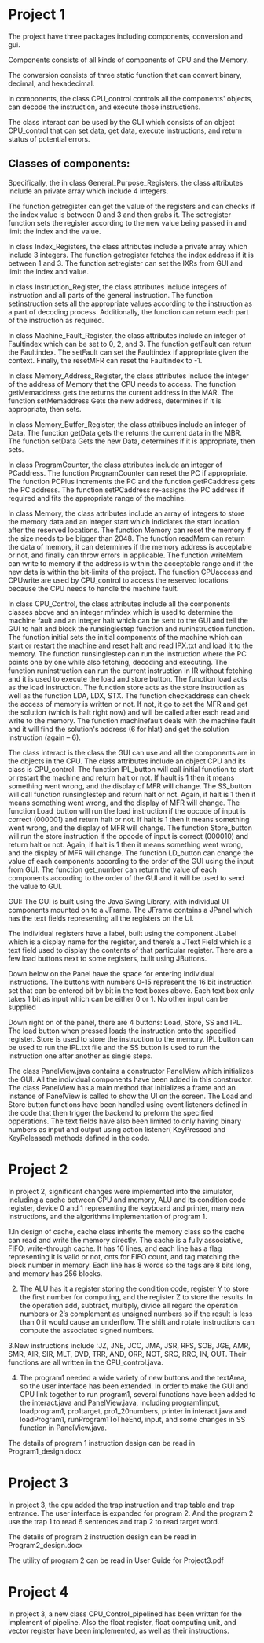 # Project 1

The project have three packages including components, conversion and gui. 

Components consists of all kinds of components of CPU and the Memory. 

The conversion consists of three static function that can convert binary, decimal, and hexadecimal.

In components, the class CPU_control controls all the components' objects, can decode the instruction, and execute those instructions. 

The class interact can be used by the GUI which consists of an object CPU_control that can set data, get data, execute instructions, and return status of potential errors.

## Classes of components:

Specifically, the in class General_Purpose_Registers, the class attributes include an 
private array which include 4 integers. 

The function getregister can get the value of the registers and can checks if the index value is between 0 and 3 and then grabs it. The setregister function sets the register according to the new value being passed in and limit the index and the value.

In class Index_Registers, the class attributes include a private array which include 3 integers. The function getregister fetches the index address if it is between 1 and 3. The function setregister can set the IXRs from GUI and limit the index and value.

In class Instruction_Register, the class attributes include integers of instruction and all parts of the general instruction. The function setinstruction sets all the appropriate values according to the instruction as a part of decoding process. Additionally, the function can return each part of the instruction as required.

In class Machine_Fault_Register, the class attributes include an integer of Faultindex which can be set to 0, 2, and 3. The function getFault can return the Faultindex. The setFault can set the Faultindex if appropriate given the context. Finally, the resetMFR can reset the Faultindex to -1.

In class Memory_Address_Register, the class attributes include the integer of the address of Memory that the CPU needs to access. The function getMemaddress gets the returns the current address in the MAR. The function setMemaddress Gets the new address, determines if it is appropriate, then sets.

In class Memory_Buffer_Register, the class attribues include an integer of Data. The function getData gets the returns the current data in the MBR. The function setData Gets the new Data, determines if it is appropriate, then sets.

In class ProgramCounter, the class attributes include an integer of PCaddress. The function ProgramCounter can reset the PC if appropriate. The function PCPlus increments the PC and the function getPCaddress gets the PC address. The function setPCaddress re-assigns the PC address if required and fits the appropriate range of the machine.

In class Memory, the class attributes include an array of integers to store the memory data and an integer start which indiciates the start location after the reserved locations. The function Memory can reset the memory if the size needs to be bigger than 2048. The function readMem can return the data of memory, it can determines if the memory address is acceptable or not,  and finally can throw errors in applicable. The function writeMem can write to memory if the address is within the acceptable range and if the new data is within the bit-limits of the project. The function CPUaccess and CPUwrite are used by CPU_control to access the reserved locations because the CPU needs to handle the machine fault.

 In class CPU_Control, the class attributes include all the components classes above and an integer mfindex which is used to determine the machine fault and an integer halt which can be sent to the GUI and tell the GUI to halt and block the runsinglestep function and runinstruction function. The function initial sets the initial components of the machine which can start or restart the machine and reset halt and read IPX.txt and load it to the memory. The function runsinglestep can run the instruction where the PC points one by one while also fetching, decoding and executing. The function runinstruction can run the current instruction in IR without fetching and it is used to execute the load and store button. The function load acts as the load instruction. The function store acts as the store instruction as well as the function LDA, LDX, STX. The function checkaddress can check the access of memory is written or not. If not, it go to set the MFR and get the solution (which is halt right now) and will be called after each read and write to the memory. The function machinefault deals with the machine fault and it will find the solution's address (6 for hlat) and get the solution instruction (again – 6).

 The class interact is the class the GUI can use and all the components are in the objects in the CPU. The class attributes include an object CPU and its class is CPU_control. The function IPL_button will call initial function to start or restart the machine and return halt or not. If hault is 1 then it means something went wrong, and the display of MFR will change. The SS_button will call function runsinglestep and return halt or not. Again, if halt is 1 then it means something went wrong, and the display of MFR will change. The function Load_button will run the load instruction if the opcode of input is correct (000001) and return halt or not. If halt is 1 then it means something went wrong, and the display of MFR will change. The function Store_button will run the store instruction if the opcode of input is correct (000010) and return halt or not. Again, if halt is 1 then it means something went wrong, and the display of MFR will change. The function LD_button can change the value of each components according to the order of the GUI using the input from GUI. The function get_number can return the value of each components according to the order of the GUI and it will be used to send the value to GUI.




GUI:
The GUI is built using the Java Swing Library, with individual UI components mounted on to a JFrame. The JFrame contains a JPanel which has the text fields representing all the registers on the UI.



The individual registers have a label, built using the component JLabel which is a display name for the register, and there’s a JText Field which is a text field used to display the contents of that particular register. There are a few load buttons next to some registers, built using JButtons.

Down below on the Panel have the space for entering individual instructions. The buttons with numbers 0-15 represent the 16 bit instruction set that can be entered bit by bit in the text boxes above. Each text box only takes 1 bit as input which can be either 0 or 1. No other input can be supplied

Down right on of the panel, there are 4 buttons: Load, Store, SS and IPL. The load button when pressed loads the instruction onto the specified register. Store is used to store the instruction to the memory. IPL button can be used to run the IPL.txt file and the SS button is used to run the instruction one after another as single steps.

The class PanelView.java contains a constructor PanelView which initializes the GUI. All the individual components have been added in this constructor. The class PanelView has a main method that initializes a frame and an instance of PanelView is called to show the UI on the screen. The Load and Store button functions have been handled using event listeners defined in the code that then trigger the backend to preform the specified opperations. The text fields have also been limited to only having binary numbers as input and output using action listener( KeyPressed and KeyReleased) methods defined in the code. 

# Project 2


In project 2, significant changes were implemented into the simulator, including a cache between CPU and memory, ALU and its condition code register, device 0 and 1 representing the keyboard and printer, many new instructions, and the algorithms implementation of program 1.

1.In design of cache, cache class inherits the memory class so the cache can read and write the memory directly. The cache is a fully associative, FIFO, write-through cache. It has 16 lines, and each line has a flag representing it is valid or not, cnts for FIFO count, and tag matching the block number in memory. Each line has 8 words so the tags are 8 bits long, and memory has 256 blocks.

2. The ALU has it a register storing the condition code, register Y to store the first number for computing, and the register Z to store the results. In the operation add, subtract, multiply, divide all regard the operation numbers or 2’s complement as unsigned numbers so if the result is less than 0 it would cause an underflow. The shift and rotate instructions can compute the associated signed numbers.

3.New instructions include :JZ, JNE, JCC, JMA, JSR, RFS, SOB, JGE, AMR, SMR, AIR, SIR, MLT, DVD, TRR, AND, ORR, NOT, SRC, RRC, IN, OUT. Their functions are all written in the CPU_control.java.

4. The program1 needed a wide variety of new buttons and the textArea, so the user interface has been extended. In order to make the GUI and CPU link together to run program1, several  functions have been added to the interact.java and PanelView.java, including program1input, loadprogram1, pro1target, pro1_20numbers, printer in interact.java and loadProgram1, runProgram1ToTheEnd, input, and some changes in SS function in PanelView.java.

The details of program 1 instruction design can be read in Program1_design.docx

# Project 3

In project 3, the cpu added the trap instruction and trap table and trap entrance. The user interface is expanded for program 2. And the program 2 use the trap 1 to read 6 sentences and trap 2 to read target word.

The details of program 2 instruction design can be read in Program2_design.docx

The utility of program 2 can be read in User Guide for Project3.pdf

# Project 4

In project 3, a new class CPU_Control_pipelined has been written for the implement of pipeline.
Also the float register, float computing unit, and vector register have been implemented, as well as their instructions.
